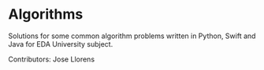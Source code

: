 # Algorithms

Solutions for some common algorithm problems written in Python, Swift and Java for EDA University subject.

Contributors:
  Jose Llorens
